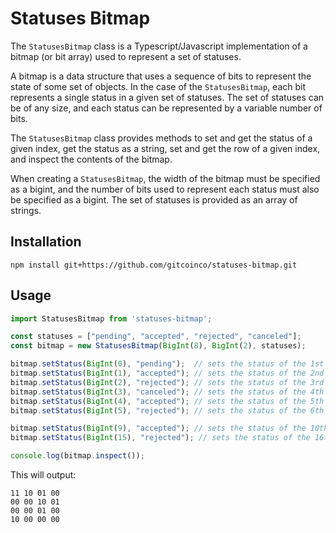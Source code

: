 # Statuses Bitmap

The `StatusesBitmap` class is a Typescript/Javascript implementation of a bitmap (or bit array) used to represent a set of statuses.

A bitmap is a data structure that uses a sequence of bits to represent the state of some set of objects.
In the case of the `StatusesBitmap`, each bit represents a single status in a given set of statuses.
The set of statuses can be of any size, and each status can be represented by a variable number of bits.

The `StatusesBitmap` class provides methods to set and get the status of a given index, get the status as a string,
set and get the row of a given index, and inspect the contents of the bitmap.

When creating a `StatusesBitmap`, the width of the bitmap must be specified as a bigint,
and the number of bits used to represent each status must also be specified as a bigint.
The set of statuses is provided as an array of strings.

## Installation

```
npm install git+https://github.com/gitcoinco/statuses-bitmap.git
```

## Usage

```typescript
import StatusesBitmap from 'statuses-bitmap';

const statuses = ["pending", "accepted", "rejected", "canceled"];
const bitmap = new StatusesBitmap(BigInt(8), BigInt(2), statuses);

bitmap.setStatus(BigInt(0), "pending");  // sets the status of the 1st item to "pending"
bitmap.setStatus(BigInt(1), "accepted"); // sets the status of the 2nd item to "accepted"
bitmap.setStatus(BigInt(2), "rejected"); // sets the status of the 3rd item to "rejected"
bitmap.setStatus(BigInt(3), "canceled"); // sets the status of the 4th item to "canceled"
bitmap.setStatus(BigInt(4), "accepted"); // sets the status of the 5th item to "accepted"
bitmap.setStatus(BigInt(5), "rejected"); // sets the status of the 6th item to "rejected"

bitmap.setStatus(BigInt(9), "accepted"); // sets the status of the 10th item to "accepted"
bitmap.setStatus(BigInt(15), "rejected"); // sets the status of the 16th item to "rejected"

console.log(bitmap.inspect());

```

This will output:

```
11 10 01 00
00 00 10 01
00 00 01 00
10 00 00 00
```
